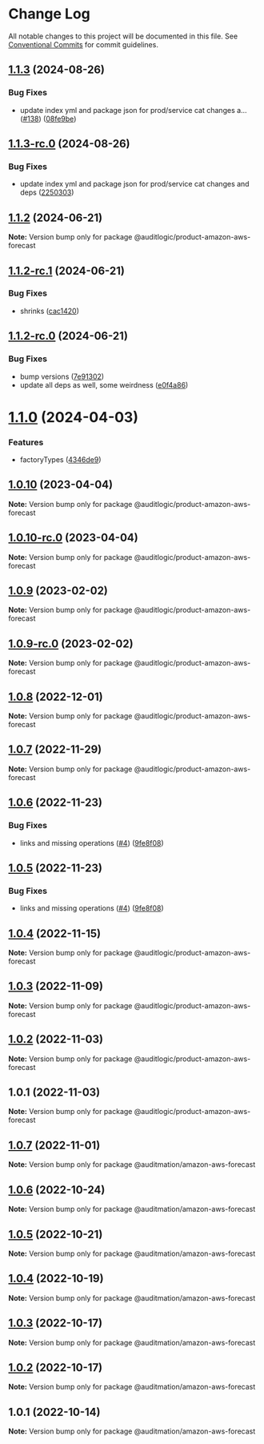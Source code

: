# Change Log

All notable changes to this project will be documented in this file.
See [Conventional Commits](https://conventionalcommits.org) for commit guidelines.

## [1.1.3](https://github.com/auditlogic/product/compare/@auditlogic/product-amazon-aws-forecast@1.1.2...@auditlogic/product-amazon-aws-forecast@1.1.3) (2024-08-26)


### Bug Fixes

* update index yml and package json for prod/service cat changes a… ([#138](https://github.com/auditlogic/product/issues/138)) ([08fe9be](https://github.com/auditlogic/product/commit/08fe9beb1c8457462a19bc69caa02e6212d97e1a))





## [1.1.3-rc.0](https://github.com/auditlogic/product/compare/@auditlogic/product-amazon-aws-forecast@1.1.2...@auditlogic/product-amazon-aws-forecast@1.1.3-rc.0) (2024-08-26)


### Bug Fixes

* update index yml and package json for prod/service cat changes and deps ([2250303](https://github.com/auditlogic/product/commit/225030363a363608240135b7ebed386b28f01e4b))





## [1.1.2](https://github.com/auditlogic/product/compare/@auditlogic/product-amazon-aws-forecast@1.1.2-rc.1...@auditlogic/product-amazon-aws-forecast@1.1.2) (2024-06-21)

**Note:** Version bump only for package @auditlogic/product-amazon-aws-forecast





## [1.1.2-rc.1](https://github.com/auditlogic/product/compare/@auditlogic/product-amazon-aws-forecast@1.1.2-rc.0...@auditlogic/product-amazon-aws-forecast@1.1.2-rc.1) (2024-06-21)


### Bug Fixes

* shrinks ([cac1420](https://github.com/auditlogic/product/commit/cac14200fefcd8183ab69fe89a47bd3f70f563e9))





## [1.1.2-rc.0](https://github.com/auditlogic/product/compare/@auditlogic/product-amazon-aws-forecast@1.1.0...@auditlogic/product-amazon-aws-forecast@1.1.2-rc.0) (2024-06-21)


### Bug Fixes

* bump versions ([7e91302](https://github.com/auditlogic/product/commit/7e913023b8b312150ed7762c32fbbe616be71de5))
* update all deps as well, some weirdness ([e0f4a86](https://github.com/auditlogic/product/commit/e0f4a864714e2d3de6bbf3da014d5312fe53be2f))





# [1.1.0](https://github.com/auditlogic/product/compare/@auditlogic/product-amazon-aws-forecast@1.0.10...@auditlogic/product-amazon-aws-forecast@1.1.0) (2024-04-03)


### Features

* factoryTypes ([4346de9](https://github.com/auditlogic/product/commit/4346de92693aee892fccf725338ffc7b80ab182b))





## [1.0.10](https://github.com/auditlogic/product/compare/@auditlogic/product-amazon-aws-forecast@1.0.9...@auditlogic/product-amazon-aws-forecast@1.0.10) (2023-04-04)

**Note:** Version bump only for package @auditlogic/product-amazon-aws-forecast





## [1.0.10-rc.0](https://github.com/auditlogic/product/compare/@auditlogic/product-amazon-aws-forecast@1.0.9...@auditlogic/product-amazon-aws-forecast@1.0.10-rc.0) (2023-04-04)

**Note:** Version bump only for package @auditlogic/product-amazon-aws-forecast





## [1.0.9](https://github.com/auditlogic/product/compare/@auditlogic/product-amazon-aws-forecast@1.0.8...@auditlogic/product-amazon-aws-forecast@1.0.9) (2023-02-02)

**Note:** Version bump only for package @auditlogic/product-amazon-aws-forecast





## [1.0.9-rc.0](https://github.com/auditlogic/product/compare/@auditlogic/product-amazon-aws-forecast@1.0.8...@auditlogic/product-amazon-aws-forecast@1.0.9-rc.0) (2023-02-02)

**Note:** Version bump only for package @auditlogic/product-amazon-aws-forecast





## [1.0.8](https://github.com/auditlogic/product/compare/@auditlogic/product-amazon-aws-forecast@1.0.7...@auditlogic/product-amazon-aws-forecast@1.0.8) (2022-12-01)

**Note:** Version bump only for package @auditlogic/product-amazon-aws-forecast





## [1.0.7](https://github.com/auditlogic/product/compare/@auditlogic/product-amazon-aws-forecast@1.0.6...@auditlogic/product-amazon-aws-forecast@1.0.7) (2022-11-29)

**Note:** Version bump only for package @auditlogic/product-amazon-aws-forecast





## [1.0.6](https://github.com/auditlogic/product/compare/@auditlogic/product-amazon-aws-forecast@1.0.4...@auditlogic/product-amazon-aws-forecast@1.0.6) (2022-11-23)


### Bug Fixes

* links and missing operations ([#4](https://github.com/auditlogic/product/issues/4)) ([9fe8f08](https://github.com/auditlogic/product/commit/9fe8f08fe7c57fdb79f991ac35bd6ac2e7dcad38))





## [1.0.5](https://github.com/auditlogic/product/compare/@auditlogic/product-amazon-aws-forecast@1.0.4...@auditlogic/product-amazon-aws-forecast@1.0.5) (2022-11-23)


### Bug Fixes

* links and missing operations ([#4](https://github.com/auditlogic/product/issues/4)) ([9fe8f08](https://github.com/auditlogic/product/commit/9fe8f08fe7c57fdb79f991ac35bd6ac2e7dcad38))





## [1.0.4](https://github.com/auditlogic/product/compare/@auditlogic/product-amazon-aws-forecast@1.0.3...@auditlogic/product-amazon-aws-forecast@1.0.4) (2022-11-15)

**Note:** Version bump only for package @auditlogic/product-amazon-aws-forecast





## [1.0.3](https://github.com/auditlogic/product/compare/@auditlogic/product-amazon-aws-forecast@1.0.2...@auditlogic/product-amazon-aws-forecast@1.0.3) (2022-11-09)

**Note:** Version bump only for package @auditlogic/product-amazon-aws-forecast





## [1.0.2](https://github.com/auditlogic/product/compare/@auditlogic/product-amazon-aws-forecast@1.0.1...@auditlogic/product-amazon-aws-forecast@1.0.2) (2022-11-03)

**Note:** Version bump only for package @auditlogic/product-amazon-aws-forecast





## 1.0.1 (2022-11-03)

**Note:** Version bump only for package @auditlogic/product-amazon-aws-forecast





## [1.0.7](https://github.com/auditmation/store-content/compare/@auditmation/amazon-aws-forecast@1.0.6...@auditmation/amazon-aws-forecast@1.0.7) (2022-11-01)

**Note:** Version bump only for package @auditmation/amazon-aws-forecast





## [1.0.6](https://github.com/auditmation/store-content/compare/@auditmation/amazon-aws-forecast@1.0.5...@auditmation/amazon-aws-forecast@1.0.6) (2022-10-24)

**Note:** Version bump only for package @auditmation/amazon-aws-forecast





## [1.0.5](https://github.com/auditmation/store-content/compare/@auditmation/amazon-aws-forecast@1.0.4...@auditmation/amazon-aws-forecast@1.0.5) (2022-10-21)

**Note:** Version bump only for package @auditmation/amazon-aws-forecast





## [1.0.4](https://github.com/auditmation/store-content/compare/@auditmation/amazon-aws-forecast@1.0.3...@auditmation/amazon-aws-forecast@1.0.4) (2022-10-19)

**Note:** Version bump only for package @auditmation/amazon-aws-forecast





## [1.0.3](https://github.com/auditmation/store-content/compare/@auditmation/amazon-aws-forecast@1.0.2...@auditmation/amazon-aws-forecast@1.0.3) (2022-10-17)

**Note:** Version bump only for package @auditmation/amazon-aws-forecast





## [1.0.2](https://github.com/auditmation/store-content/compare/@auditmation/amazon-aws-forecast@1.0.1...@auditmation/amazon-aws-forecast@1.0.2) (2022-10-17)

**Note:** Version bump only for package @auditmation/amazon-aws-forecast





## 1.0.1 (2022-10-14)

**Note:** Version bump only for package @auditmation/amazon-aws-forecast
